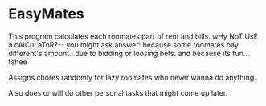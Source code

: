 # EasyMates
This program calculates each roomates part of rent and bills.
wHy NoT UsE a cAlCuLaToR?-- you might ask
answer: because some roomates pay different's amount.. due to bidding or loosing bets. and because its fun... tahee

Assigns chores randomly for lazy roomates who never wanna do anything.

Also does or will do other personal tasks that might come up later.

